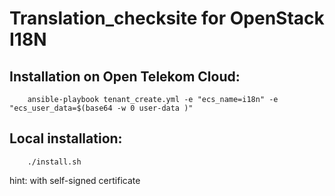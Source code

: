 Translation_checksite for OpenStack I18N
========================================

Installation on Open Telekom Cloud:
-----------------------------------

```
    ansible-playbook tenant_create.yml -e "ecs_name=i18n" -e "ecs_user_data=$(base64 -w 0 user-data )"
```


Local installation:
-------------------

```
    ./install.sh
```

hint: with self-signed certificate
